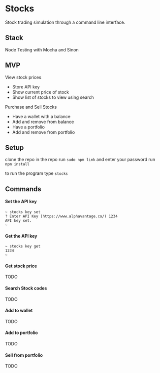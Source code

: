 # Stocks

Stock trading simulation through a command line interface.

## Stack

Node
Testing with Mocha and Sinon

## MVP

View stock prices
-   Store API key
-   Show current price of stock
-   Show list of stocks to view using search

Purchase and Sell Stocks
-   Have a wallet with a balance
-   Add and remove from balance
-   Have a portfolio
-   Add and remove from portfolio

## Setup

clone the repo 
in the repo run `sudo npm link` and enter your password
run `npm install`

to run the program type `stocks`

## Commands

#### Set the API key

```shell
~ stocks key set
? Enter API Key (https://www.alphavantage.co/) 1234
API key set.
~
```

#### Get the API key

```
~ stocks key get
1234
~
```

#### Get stock price

TODO

#### Search Stock codes

TODO

#### Add to wallet

TODO

#### Add to portfolio

TODO

#### Sell from portfolio

TODO

